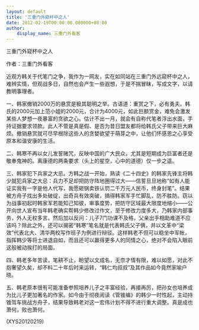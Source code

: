 ```yaml
---
layout: default
title: '三重门外窥杯中之人'
date: 2012-02-19T00:00:00.000000+08:00
author:
    display_name: 三重门外看客
---
```


三重门外窥杯中之人

作者：三重门外看客

近观方韩关于代笔门之争，我作为一网友，实在如同站在三重门外远窥杯中之人，难辨实情，但观战多日，自然也会产生一些遐想，于是不揣冒昧，写成文字，以请教明事理者。

一、韩家撤销2000万的悬赏是极其聪明之举。古语道：重赏之下，必有勇夫。韩氏的2000元加上范小姐的2000元，合计为4000元，如此巨额赏金，难免会激发某些人梦想一夜暴富的贪欲之心。估计不出一月，就会有自称代笔者浮出水面，手持证据要求领款。此人不管是真是假、是否为昔日盟友都将给韩氏父子带来巨大麻烦。撤销悬赏就可尽早根除这些人的贪婪欲望于萌芽之中，让他们怀感恩之心享受原本和谐安康的生活。

二、韩寒不再以女儿发誓赌咒，反映中国的广大民众，尤其是短期成为巨富者还是敬奉鬼神的。离康德的两条要求（头上的星空，心中的道德）仅一步之遥。

三、韩家犯下兵家之大忌。方韩之战一开始，熟读《二十四史》的韩家先锋主将韩少就犯兵家之大忌：兵力不足却把防守阵地圈得过大——信誓旦旦地称“如有人能证实我有一字是他人代写，我愿砸锅卖铁认罚二千万元人民币，终身封笔”。结果被方舟子找出多处破绽，出奇兵有效突破，搞得韩家军手忙脚乱，防不胜防。窃以为战事初起时韩家军若能知己知彼，审事度势，把防守区域最大限度地缩小——公开向世人宣布当年韩老确实帮韩少修改过作文，至于修改力度多大，乃韩家内部事务，外人无权多言。然后加以反问：儿子7门功课不及格，父亲出手相助难道不应该吗？除此之外，还可以揭密“韩寒”笔名就是代表韩氏父子俩，并以文革中“梁效”代表北大、清华两校写作班子为例进行辩驳。这样韩老不但可以稳坐中军帐，指挥韩少等将士进退自如，而且还可以赢得更多人的同情之心，绝对不会陷入眼前这般被动挨打的局面。

四、韩老多年苦读，笔耕不止，盼望以文成名，无奈才情有限，难以如愿，对此不抱奢望久矣，却不料二十年后时来运转，“韩仁均叔叔”及其作品如今竟然家喻户晓。

五、韩老原本很有可能准备参照培养儿子之丰富经验，再接再厉，把孙女也培养成为比儿子更加著名的作家。如今由于彻夜阅读《管锥编》的韩少一时性起，主动持锥驾车挑战方舟子，结果导致韩老对这一宏伟计划不得不进行重大调整。真是成也萧何，败也萧何。

(XYS20120219)

